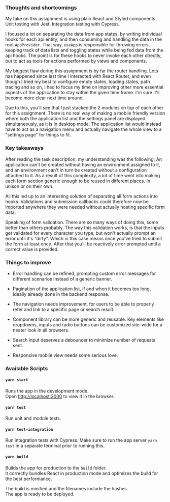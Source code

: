### Thoughts and shortcomings

My take on this assignment is using plain React and Styled components.
Unit testing with Jest, Integration testing with Cypress.

I focused a lot on separating the data from app states, by writing individual hooks for each api entity, and then consuming and handling the data in the root `AppProvider`. That way, `useApp` is responsible for throwing errors, keeping track of data lists and toggling states while being fed data from the api hooks.
The point is for these hooks to never invoke each other directly, but to act as tools for actions performed by views and components.

My biggest flaw during this assignment is by far the router handling. Lots has happened since last time I interacted with React Router, and even though I tried my best to configure empty states, loading states, path tracing and so on, I had to focus my time on improving other more essential aspects of the application to stay within the given time frame. I'm sure it'll become more clear next time around.

Due to this, you'll see that I just stacked the 2 modules on top of each other for this assignment. There is no real way of making a mobile friendly version where both the application list and the settings panel are displayed simultaneously, as it is in desktop mode. The application list would instead have to act as a navigation menu and actually navigate the whole view to a "settings page" for things to fit.


### Key takeaways

After reading the task description, my understanding was the following; An application can't be created without having an environment assigned to it, and an environment can't in turn be created without a configuration attached to it.
As a result of this complexity, a lot of time went into making each form section generic enough to be reused in different places. In unison or on their own.

All this led up to an interesting solution of separating all form actions into hooks. Validations and submission callbacks could therefore now be imported anywhere they were needed without actually hosting specific form data.

Speaking of form validation. There are so many ways of doing this, some better than others probably. The way this validation works, is that the inputs get validated for every character you type, but won't actually prompt an error until it's "dirty". Which in this case means once you've tried to submit the form at least once. After that you'll be reactively error prompted until a correct value is provided.

### Things to improve

* Error handling can be refined, prompting custom error messages for different scenarios instead of a generic banner.

* Pagination of the application list, if and when it becomes too long, ideally already done in the backend response.

* The navigation needs improvement, for users to be able to properly refer and link to a specific page or search result.

* Component library can be more generic and reusable. Key elements like dropdowns, inputs and radio buttons can be customized site-wide for a neater look in all browsers.

* Search input deserves a debouncer to minimize number of requests sent.

* Responsive mobile view needs some serious love.


### Available Scripts

#### `yarn start`

Runs the app in the development mode.\
Open [http://localhost:3000](http://localhost:3000) to view it in the browser.

#### `yarn test`

Run unit and module tests.

#### `yarn test-integration`

Run integration tests with Cypress.
Make sure to run the app server `yarn test` in a separate terminal prior to running this.

#### `yarn build`

Builds the app for production to the `build` folder.\
It correctly bundles React in production mode and optimizes the build for the best performance.

The build is minified and the filenames include the hashes.\
The app is ready to be deployed.